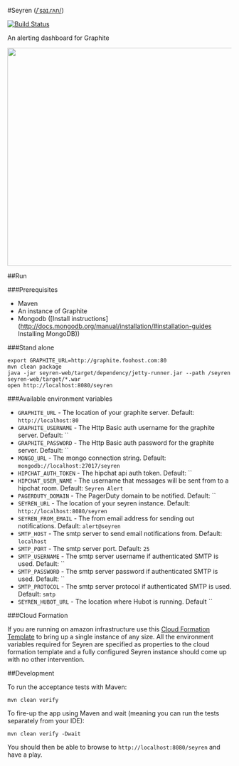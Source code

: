 #Seyren ([/ˈsaɪ.rʌn/](http://en.wikipedia.org/wiki/Wikipedia:IPA_for_English#Key))

[![Build Status](https://secure.travis-ci.org/scobal/seyren.png?branch=master)](http://travis-ci.org/scobal/seyren)

An alerting dashboard for Graphite

<img src="http://i.imgur.com/hyAEH.png" height="490" width="800" />

##Run

###Prerequisites

* Maven
* An instance of Graphite
* Mongodb ([Install instructions](http://docs.mongodb.org/manual/installation/#installation-guides Installing MongoDB))

###Stand alone

```
export GRAPHITE_URL=http://graphite.foohost.com:80
mvn clean package
java -jar seyren-web/target/dependency/jetty-runner.jar --path /seyren seyren-web/target/*.war
open http://localhost:8080/seyren
```

###Available environment variables
* `GRAPHITE_URL` - The location of your graphite server. Default: `http://localhost:80`
* `GRAPHITE_USERNAME` - The Http Basic auth username for the graphite server. Default: ``
* `GRAPHITE_PASSWORD` - The Http Basic auth password for the graphite server. Default: ``
* `MONGO_URL` - The mongo connection string. Default: `mongodb://localhost:27017/seyren`
* `HIPCHAT_AUTH_TOKEN` - The hipchat api auth token. Default: ``
* `HIPCHAT_USER_NAME` - The username that messages will be sent from to a hipchat room. Default: `Seyren Alert`
* `PAGERDUTY_DOMAIN` - The PagerDuty domain to be notified. Default: ``
* `SEYREN_URL` - The location of your seyren instance. Default: `http://localhost:8080/seyren`
* `SEYREN_FROM_EMAIL` - The from email address for sending out notifications. Default: `alert@seyren`
* `SMTP_HOST` - The smtp server to send email notifications from. Default: `localhost`
* `SMTP_PORT` - The smtp server port. Default: `25`
* `SMTP_USERNAME` - The smtp server username if authenticated SMTP is used. Default: ``
* `SMTP_PASSWORD` - The smtp server password if authenticated SMTP is used. Default: ``
* `SMTP_PROTOCOL` - The smtp server protocol if authenticated SMTP is used. Default: `smtp`
* `SEYREN_HUBOT_URL` - The location where Hubot is running. Default ``

###Cloud Formation

If you are running on amazon infrastructure use this [Cloud Formation Template](https://gist.github.com/3933244) to bring up a single instance of any size. All the environment variables required for Seyren are specified as properties to the cloud formation template and a fully configured Seyren instance should come up with no other intervention.

##Development

To run the acceptance tests with Maven:

```
mvn clean verify
```

To fire-up the app using Maven and wait (meaning you can run the tests separately from your IDE):

```
mvn clean verify -Dwait
```

You should then be able to browse to `http://localhost:8080/seyren` and have a play.
